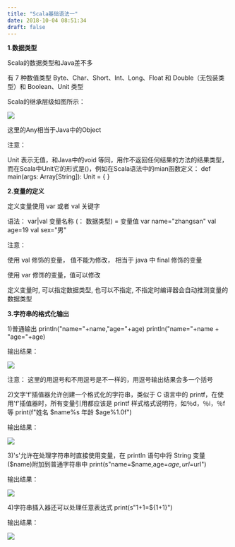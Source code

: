 ```yaml
---
title: "Scala基础语法一"
date: 2018-10-04 08:51:34
draft: false
---
```

**1.数据类型**

Scala的数据类型和Java差不多

有 7 种数值类型 Byte、Char、Short、Int、Long、Float 和 Double（无包装类型）和 Boolean、Unit 类型

Scala的继承层级如图所示：

![](https://img-blog.csdn.net/20181003224937952?watermark/2/text/aHR0cHM6Ly9ibG9nLmNzZG4ubmV0L3lzXzIzMDAxNA==/font/5a6L5L2T/fontsize/400/fill/I0JBQkFCMA==/dissolve/70)

这里的Any相当于Java中的Object

注意：

Unit 表示无值，和Java中的void 等同，用作不返回任何结果的方法的结果类型，而在Scala中Unit它的形式是()，例如在Scala语法中的mian函数定义：
def main(args: Array[String]): Unit = { }

**2.变量的定义**

定义变量使用 var 或者 val 关键字

语法： var|val 变量名称 (： 数据类型) = 变量值
var name="zhangsan" val age=19 val sex="男"

注意：

使用 val 修饰的变量， 值不能为修改， 相当于 java 中 final 修饰的变量

使用 var 修饰的变量，值可以修改

定义变量时, 可以指定数据类型, 也可以不指定, 不指定时编译器会自动推测变量的数据类型

**3.字符串的格式化输出**

1)普通输出
println("name="+name,"age="+age) println("name="+name + "age="+age)

输出结果：

![](https://img-blog.csdn.net/20181004084433306?watermark/2/text/aHR0cHM6Ly9ibG9nLmNzZG4ubmV0L3lzXzIzMDAxNA==/font/5a6L5L2T/fontsize/400/fill/I0JBQkFCMA==/dissolve/70)

注意： 这里的用逗号和不用逗号是不一样的，用逗号输出结果会多一个括号

2)文字'f'插值器允许创建一个格式化的字符串，类似于 C 语言中的 printf，在使用'f'插值器时，所有变量引用都应该是 printf 样式格式说明符，如％d，％i，％f 等
print(f"姓名 $name%s 年龄 $age%1.0f")

输出结果：

![](https://img-blog.csdn.net/20181004084546607?watermark/2/text/aHR0cHM6Ly9ibG9nLmNzZG4ubmV0L3lzXzIzMDAxNA==/font/5a6L5L2T/fontsize/400/fill/I0JBQkFCMA==/dissolve/70)

3)'s'允许在处理字符串时直接使用变量，在 println 语句中将 String 变量($name)附加到普通字符串中
print(s"name=$name,age=$age,url=$url")

输出结果：

![](https://img-blog.csdn.net/20181004084734739?watermark/2/text/aHR0cHM6Ly9ibG9nLmNzZG4ubmV0L3lzXzIzMDAxNA==/font/5a6L5L2T/fontsize/400/fill/I0JBQkFCMA==/dissolve/70)

4)字符串插入器还可以处理任意表达式
print(s"1+1=${1+1}")

输出结果：

![](https://img-blog.csdn.net/20181004084900579?watermark/2/text/aHR0cHM6Ly9ibG9nLmNzZG4ubmV0L3lzXzIzMDAxNA==/font/5a6L5L2T/fontsize/400/fill/I0JBQkFCMA==/dissolve/70)